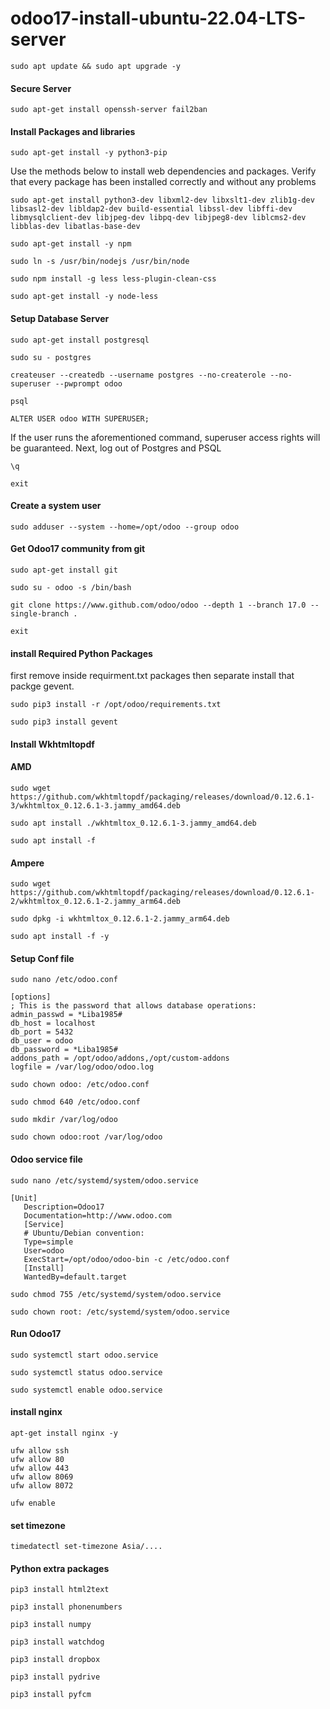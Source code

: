 # odoo17-install-ubuntu-22.04-LTS-server

```
sudo apt update && sudo apt upgrade -y
```
#### Secure Server
```
sudo apt-get install openssh-server fail2ban
```
#### Install Packages and libraries
```
sudo apt-get install -y python3-pip
```
Use the methods below to install web dependencies and packages. Verify that every package has been installed correctly and without any problems
```
sudo apt-get install python3-dev libxml2-dev libxslt1-dev zlib1g-dev libsasl2-dev libldap2-dev build-essential libssl-dev libffi-dev libmysqlclient-dev libjpeg-dev libpq-dev libjpeg8-dev liblcms2-dev libblas-dev libatlas-base-dev
```
```
sudo apt-get install -y npm
```
```
sudo ln -s /usr/bin/nodejs /usr/bin/node
```
```
sudo npm install -g less less-plugin-clean-css
```
```
sudo apt-get install -y node-less
```
#### Setup Database Server
```
sudo apt-get install postgresql
```
```
sudo su - postgres
```
```
createuser --createdb --username postgres --no-createrole --no-superuser --pwprompt odoo
```
```
psql
```
```
ALTER USER odoo WITH SUPERUSER;
```
If the user runs the aforementioned command, superuser access rights will be guaranteed. Next, log out of Postgres and PSQL
```
\q
```
```
exit
```
####  Create a system user
```
sudo adduser --system --home=/opt/odoo --group odoo
```
#### Get Odoo17 community from git
```
sudo apt-get install git
```
```
sudo su - odoo -s /bin/bash
```
```
git clone https://www.github.com/odoo/odoo --depth 1 --branch 17.0 --single-branch .
```
```
exit
```
#### install Required Python Packages
first remove inside requirment.txt packages then separate install that packge
gevent.
```
sudo pip3 install -r /opt/odoo/requirements.txt
```
```
sudo pip3 install gevent
```
#### Install Wkhtmltopdf
#### AMD
```
sudo wget https://github.com/wkhtmltopdf/packaging/releases/download/0.12.6.1-3/wkhtmltox_0.12.6.1-3.jammy_amd64.deb
```
```
sudo apt install ./wkhtmltox_0.12.6.1-3.jammy_amd64.deb
```
```
sudo apt install -f
```
#### Ampere
```
sudo wget https://github.com/wkhtmltopdf/packaging/releases/download/0.12.6.1-2/wkhtmltox_0.12.6.1-2.jammy_arm64.deb
```
```
sudo dpkg -i wkhtmltox_0.12.6.1-2.jammy_arm64.deb
```
```
sudo apt install -f -y
```
#### Setup Conf file
```
sudo nano /etc/odoo.conf
```
```
[options]
; This is the password that allows database operations:
admin_passwd = *Liba1985#
db_host = localhost
db_port = 5432
db_user = odoo
db_password = *Liba1985#
addons_path = /opt/odoo/addons,/opt/custom-addons
logfile = /var/log/odoo/odoo.log
```
```
sudo chown odoo: /etc/odoo.conf
```
```
sudo chmod 640 /etc/odoo.conf
```
```
sudo mkdir /var/log/odoo
```
```
sudo chown odoo:root /var/log/odoo
```
#### Odoo service file
```
sudo nano /etc/systemd/system/odoo.service
```
```
[Unit]
   Description=Odoo17
   Documentation=http://www.odoo.com
   [Service]
   # Ubuntu/Debian convention:
   Type=simple
   User=odoo
   ExecStart=/opt/odoo/odoo-bin -c /etc/odoo.conf
   [Install]
   WantedBy=default.target
```
```
sudo chmod 755 /etc/systemd/system/odoo.service
```
```
sudo chown root: /etc/systemd/system/odoo.service
```
#### Run Odoo17
```
sudo systemctl start odoo.service
```
```
sudo systemctl status odoo.service
```
```
sudo systemctl enable odoo.service
```
#### install nginx
```
apt-get install nginx -y
```
```
ufw allow ssh
ufw allow 80
ufw allow 443
ufw allow 8069
ufw allow 8072
```
```
ufw enable
```
#### set timezone
```
timedatectl set-timezone Asia/....
```
#### Python extra packages
```
pip3 install html2text
```
```
pip3 install phonenumbers
```
```
pip3 install numpy
```
```
pip3 install watchdog
```
```
pip3 install dropbox
```
```
pip3 install pydrive
```
```
pip3 install pyfcm
```

